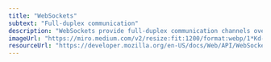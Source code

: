 ```yaml
---
title: "WebSockets"
subtext: "Full-duplex communication"
description: "WebSockets provide full-duplex communication channels over a single TCP connection. They are commonly used in real-time web applications like chat applications, live sports updates, and multiplayer games."
imageUrl: "https://miro.medium.com/v2/resize:fit:1200/format:webp/1*Kd-0SYzyvVsG3Q_tq8JHpg.png"
resourceUrl: "https://developer.mozilla.org/en-US/docs/Web/API/WebSockets_API"
---
```

